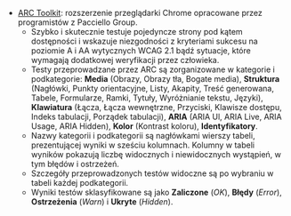 - [ARC Toolkit](https://www.paciellogroup.com/toolkit/): rozszerzenie przeglądarki Chrome opracowane przez programistów z Pacciello Group. 
   - Szybko i skutecznie testuje pojedyncze strony pod kątem dostępności i wskazuje niezgodności z kryteriami sukcesu na poziomie A i AA wytycznych WCAG 2.1 bądź sytuacje, które wymagają dodatkowej weryfikacji przez człowieka. 
   - Testy przeprowadzane przez ARC są zorganizowane w kategorie i podkategorie: **Media** (Obrazy, Obrazy tła, Bogate media), **Struktura** (Nagłówki, Punkty orientacyjne, Listy, Akapity, Treść generowana, Tabele, Formularze, Ramki, Tytuły, Wyróżnianie tekstu, Języki), **Klawiatura** (Łącza, Łącza wewnętrzne, Przyciski, Klawisze dostępu, Indeks tabulacji, Porządek tabulacji), **ARIA** (ARIA Ul, ARIA Live, ARIA Usage, ARIA Hidden), **Kolor** (Kontrast koloru), **Identyfikatory**. 
   - Nazwy kategorii i podkategorii są nagłówkami wierszy tabeli, prezentującej wyniki w sześciu kolumnach. Kolumny w tabeli wyników pokazują liczbę widocznych i&nbsp;niewidocznych wystąpień, w tym błędów i ostrzeżeń. 
   - Szczegóły przeprowadzonych testów widoczne są po wybraniu w tabeli każdej podkategorii. 
   - Wyniki testów sklasyfikowane są jako **Zaliczone** (*OK*), **Błędy** (*Error*), **Ostrzeżenia** (*Warn*) i **Ukryte** (*Hidden*).

